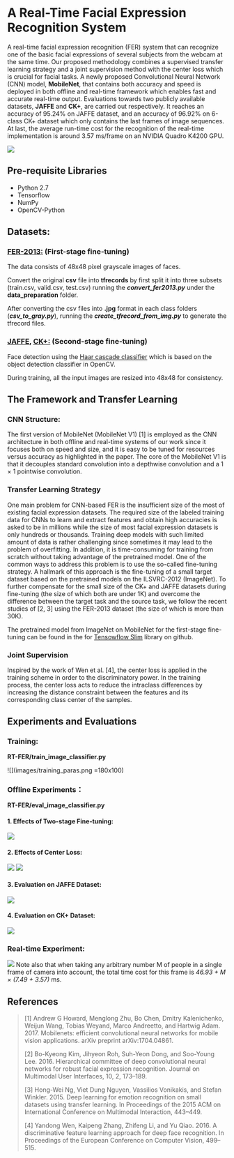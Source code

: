 # A Real-Time Facial Expression Recognition System
A real-time facial expression recognition (FER) system that can recognize one of the basic facial expressions of several subjects from the webcam at the same time. Our proposed methodology combines a supervised transfer learning strategy and a joint supervision method with the center loss which is crucial for facial tasks. A newly proposed Convolutional Neural Network (CNN) model, **MobileNet**, that contains both accuracy and speed is deployed in both offline and real-time framework which enables fast and accurate real-time output. Evaluations towards two publicly available datasets, **JAFFE** and **CK+**, are carried out respectively. It reaches an accuracy of 95.24% on JAFFE dataset, and an accuracy of 96.92% on 6-class CK+ dataset which only contains the last frames of image sequences. At last, the average run-time cost for the recognition of the real-time implementation is around 3.57 ms/frame on an NVIDIA Quadro K4200 GPU.

![](images/overview.png)

## Pre-requisite Libraries
* Python 2.7
* Tensorflow
* NumPy
* OpenCV-Python

## Datasets:

### [FER-2013:](https://www.kaggle.com/c/challenges-in-representation-learning-facial-expression-recognition-challenge/data) (First-stage fine-tuning)
The data consists of 48x48 pixel grayscale images of faces. 

Convert the original **csv** file into **tfrecords** by first split it into three subsets (train.csv, valid.csv, test.csv) running the ***convert_fer2013.py*** under the **data_preparation** folder. 

After converting the csv files into **.jpg** format in each class folders (***csv_to_gray.py***), running the  ***create_tfrecord_from_img.py*** to generate the tfrecord files.

### [JAFFE](http://www.kasrl.org/jaffe.html), [CK+:](http://www.consortium.ri.cmu.edu/ckagree/) (Second-stage fine-tuning)

Face detection using the [Haar cascade classifier](https://docs.opencv.org/3.4.3/d7/d8b/tutorial_py_face_detection.html) which is based on the object detection classifier in OpenCV.  

During training, all the input images are resized into 48x48 for consistency.

## The Framework and Transfer Learning
### CNN Structure:
The first version of MobileNet (MobileNet V1) [1] is employed as the CNN architecture in both offline and real-time systems of our work since it focuses both on speed and size, and it is easy to be tuned for resources versus accuracy as highlighted in the paper. The core of the MobileNet V1 is that it decouples standard convolution into a depthwise convolution and a 1 × 1 pointwise convolution.

### Transfer Learning Strategy
One main problem for CNN-based FER is the insufficient size of the most of existing facial expression datasets. The required size of the labeled training data for CNNs to learn and extract features and obtain high accuracies is asked to be in millions while the size of most facial expression datasets is only hundreds or thousands. Training deep models with such limited amount of data is rather challenging since sometimes it may lead to the problem of overfitting. In addition, it is time-consuming for training from scratch without taking advantage of the pretrained model. One of the common ways to address this problem is to use the so-called fine-tuning strategy. A hallmark of this approach is the fine-tuning of a small target dataset based on the pretrained models on the ILSVRC-2012 (ImageNet). To further
compensate for the small size of the CK+ and JAFFE datasets during fine-tuning (the size of which both are under 1K) and overcome the difference between the target task and the source task, we follow the recent studies of [2, 3] using the FER-2013 dataset (the size of which is more than 30K).

The pretrained model from ImageNet on MobileNet for the first-stage fine-tuning can be found in the for [Tensowflow Slim](https://github.com/tensorflow/models/tree/master/research/slim) library on github.


### Joint Supervision
Inspired by the work of Wen et al. [4], the center loss is applied in the training scheme in order to the discriminatory power. In the training process, the center loss acts to reduce the intraclass differences by increasing the distance constraint between the features and its corresponding class center of the samples.

## Experiments and Evaluations
### Training:
**RT-FER/train_image_classifier.py**

![](images/training_paras.png =180x100)

### Offline Experiments：
**RT-FER/eval_image_classifier.py**

#### 1. Effects of Two-stage Fine-tuning:
![](images/two_stage.png)
#### 2. Effects of Center Loss:
![](images/center_loss.png)
![](images/center_loss1.png)

#### 3. Evaluation on JAFFE Dataset:
![](images/jaffe.png)

#### 4. Evaluation on CK+ Dataset:
![](images/ck_plus.png)

### Real-time Experiment:
![](images/rt_performance.png)
Note also that when taking any arbitrary number M of people in a single frame of camera into account, the total time cost for this frame is *46.93 + M × (7.49 + 3.57)* ms.









## References
> [1] Andrew G Howard, Menglong Zhu, Bo Chen, Dmitry Kalenichenko, Weijun Wang, Tobias Weyand, Marco Andreetto, and Hartwig Adam. 2017. Mobilenets: efficient convolutional neural networks for mobile vision applications. arXiv preprint arXiv:1704.04861.
> 
> [2] Bo-Kyeong Kim, Jihyeon Roh, Suh-Yeon Dong, and Soo-Young Lee. 2016. Hierarchical committee of deep convolutional neural networks for robust facial expression recognition. Journal on Multimodal User Interfaces, 10, 2, 173–189.
> 
> [3] Hong-Wei Ng, Viet Dung Nguyen, Vassilios Vonikakis, and Stefan Winkler. 2015. Deep learning for emotion recognition on small datasets using transfer learning. In Proceedings of the 2015 ACM on International Conference on Multimodal Interaction, 443–449.
> 
> [4] Yandong Wen, Kaipeng Zhang, Zhifeng Li, and Yu Qiao. 2016. A discriminative feature learning approach for deep face recognition. In Proceedings of the European Conference on Computer Vision, 499–515.




